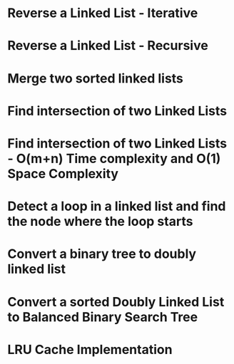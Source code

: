 # Reverse a Linked List - Iterative
# Reverse a Linked List - Recursive
# Merge two sorted linked lists
# Find intersection of two Linked Lists
# Find intersection of two Linked Lists - O(m+n) Time complexity and O(1) Space Complexity
# Detect a loop in a linked list and find the node where the loop starts
# Convert a binary tree to doubly linked list
# Convert a sorted Doubly Linked List to Balanced Binary Search Tree
# LRU Cache Implementation
